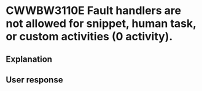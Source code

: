 # CWWBW3110E Fault handlers are not allowed for snippet, human task, or custom activities (0 activity).

## Explanation

## User response
